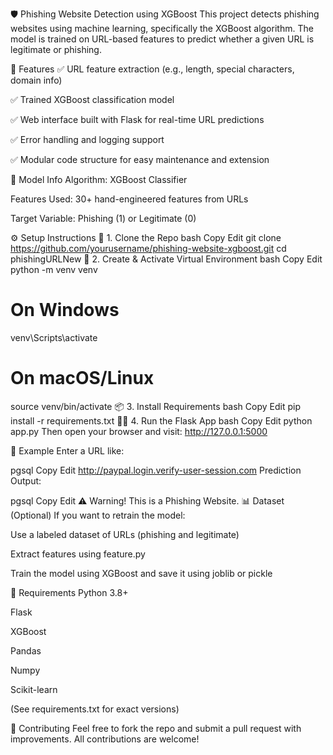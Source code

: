 🛡️ Phishing Website Detection using XGBoost
This project detects phishing websites using machine learning, specifically the XGBoost algorithm. The model is trained on URL-based features to predict whether a given URL is legitimate or phishing.

🚀 Features
✅ URL feature extraction (e.g., length, special characters, domain info)

✅ Trained XGBoost classification model

✅ Web interface built with Flask for real-time URL predictions

✅ Error handling and logging support

✅ Modular code structure for easy maintenance and extension



🧠 Model Info
Algorithm: XGBoost Classifier

Features Used: 30+ hand-engineered features from URLs

Target Variable: Phishing (1) or Legitimate (0)

⚙️ Setup Instructions
🔽 1. Clone the Repo
bash
Copy
Edit
git clone https://github.com/yourusername/phishing-website-xgboost.git
cd phishingURLNew
🐍 2. Create & Activate Virtual Environment
bash
Copy
Edit
python -m venv venv
# On Windows
venv\Scripts\activate
# On macOS/Linux
source venv/bin/activate
📦 3. Install Requirements
bash
Copy
Edit
pip install -r requirements.txt
🏃‍♂️ 4. Run the Flask App
bash
Copy
Edit
python app.py
Then open your browser and visit:
http://127.0.0.1:5000

🧪 Example
Enter a URL like:

pgsql
Copy
Edit
http://paypal.login.verify-user-session.com
Prediction Output:

pgsql
Copy
Edit
⚠️ Warning! This is a Phishing Website.
📊 Dataset (Optional)
If you want to retrain the model:

Use a labeled dataset of URLs (phishing and legitimate)

Extract features using feature.py

Train the model using XGBoost and save it using joblib or pickle

📌 Requirements
Python 3.8+

Flask

XGBoost

Pandas

Numpy

Scikit-learn

(See requirements.txt for exact versions)

🤝 Contributing
Feel free to fork the repo and submit a pull request with improvements. All contributions are welcome!
